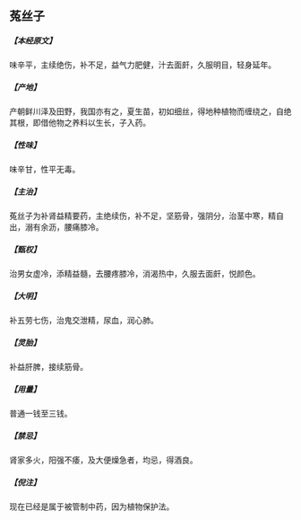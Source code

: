 ## 菟丝子

##### 【本经原文】
味辛平，主续绝伤，补不足，益气力肥健，汁去面皯，久服明目，轻身延年。
##### 【产地】
产朝鲜川泽及田野，我国亦有之，夏生苗，初如细丝，得地种植物而缠绕之，自绝其根，即借他物之养料以生长，子入药。
##### 【性味】
味辛甘，性平无毒。
##### 【主治】
菟丝子为补肾益精要药，主绝续伤，补不足，坚筋骨，强阴分，治茎中寒，精自出，溺有余沥，腰痛膝冷。
##### 【甄权】
治男女虚冷，添精益髓，去腰疼膝冷，消渴热中，久服去面皯，悦颜色。
##### 【大明】
补五劳七伤，治鬼交泄精，尿血，润心肺。
##### 【灵胎】
补益肝脾，接续筋骨。
##### 【用量】
普通一钱至三钱。
##### 【禁忌】
肾家多火，阳强不痿，及大便燥急者，均忌，得酒良。
##### 【倪注】
现在已经是属于被管制中药，因为植物保护法。